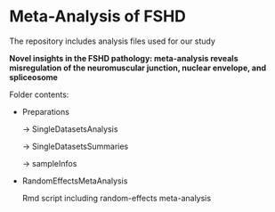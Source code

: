 # Meta-Analysis of FSHD

The repository includes analysis files used for our study

**Novel insights in the FSHD pathology: meta-analysis reveals misregulation of the neuromuscular junction, nuclear envelope, and spliceosome**


Folder contents:

- Preparations

  -> SingleDatasetsAnalysis
  
  -> SingleDatasetsSummaries
  
  -> sampleInfos


- RandomEffectsMetaAnalysis

  Rmd script including random-effects meta-analysis